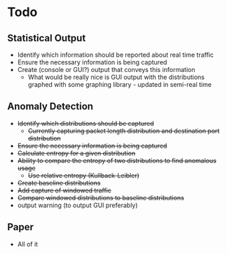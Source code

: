 Todo
====

## Statistical Output

* Identify which information should be reported about real time traffic
* Ensure the necessary information is being captured
* Create (console or GUI?) output that conveys this information
    * What would be really nice is GUI output with the distributions graphed with some graphing library - updated in semi-real time

## Anomaly Detection

* ~~Identify which distributions should be captured~~
    * ~~Currently capturing packet length distribution and destination port distribution~~
* ~~Ensure the necessary information is being captured~~
* ~~Calculate entropy for a given distribution~~
* ~~Ability to compare the entropy of two distributions to find anomalous usage~~
    * ~~Use relative entropy (Kullback-Leibler)~~
* ~~Create baseline distributions~~
* ~~Add capture of windowed traffic~~
* ~~Compare windowed distributions to baseline distributions~~
* output warning (to output GUI preferably)

## Paper

* All of it

